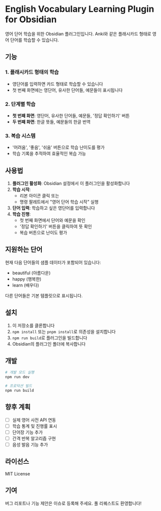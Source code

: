 # English Vocabulary Learning Plugin for Obsidian

영어 단어 학습을 위한 Obsidian 플러그인입니다. Anki와 같은 플래시카드 형태로 영어 단어를 학습할 수 있습니다.

## 기능

### 1. 플래시카드 형태의 학습
- 영단어를 입력하면 카드 형태로 학습할 수 있습니다
- 첫 번째 화면에는 영단어, 유사한 단어들, 예문들이 표시됩니다

### 2. 단계별 학습
- **첫 번째 화면**: 영단어, 유사한 단어들, 예문들, '정답 확인하기' 버튼
- **두 번째 화면**: 한글 뜻들, 예문들의 한글 번역

### 3. 복습 시스템
- '어려움', '좋음', '쉬움' 버튼으로 학습 난이도를 평가
- 학습 기록을 추적하여 효율적인 복습 가능

## 사용법

1. **플러그인 활성화**: Obsidian 설정에서 이 플러그인을 활성화합니다
2. **학습 시작**: 
   - 리본 아이콘 클릭 또는
   - 명령 팔레트에서 "영어 단어 학습 시작" 실행
3. **단어 입력**: 학습하고 싶은 영단어를 입력합니다
4. **학습 진행**: 
   - 첫 번째 화면에서 단어와 예문을 확인
   - '정답 확인하기' 버튼을 클릭하여 뜻 확인
   - 복습 버튼으로 난이도 평가

## 지원하는 단어

현재 다음 단어들의 샘플 데이터가 포함되어 있습니다:
- beautiful (아름다운)
- happy (행복한)
- learn (배우다)

다른 단어들은 기본 템플릿으로 표시됩니다.

## 설치

1. 이 저장소를 클론합니다
2. `npm install` 또는 `pnpm install`로 의존성을 설치합니다
3. `npm run build`로 플러그인을 빌드합니다
4. Obsidian의 플러그인 폴더에 복사합니다

## 개발

```bash
# 개발 모드 실행
npm run dev

# 프로덕션 빌드
npm run build
```

## 향후 계획

- [ ] 실제 영어 사전 API 연동
- [ ] 학습 통계 및 진행률 표시
- [ ] 단어장 기능 추가
- [ ] 간격 반복 알고리즘 구현
- [ ] 음성 발음 기능 추가

## 라이선스

MIT License

## 기여

버그 리포트나 기능 제안은 이슈로 등록해 주세요. 풀 리퀘스트도 환영합니다! 